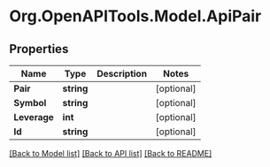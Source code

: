 # Org.OpenAPITools.Model.ApiPair
## Properties

Name | Type | Description | Notes
------------ | ------------- | ------------- | -------------
**Pair** | **string** |  | [optional] 
**Symbol** | **string** |  | [optional] 
**Leverage** | **int** |  | [optional] 
**Id** | **string** |  | [optional] 

[[Back to Model list]](../README.md#documentation-for-models) [[Back to API list]](../README.md#documentation-for-api-endpoints) [[Back to README]](../README.md)


